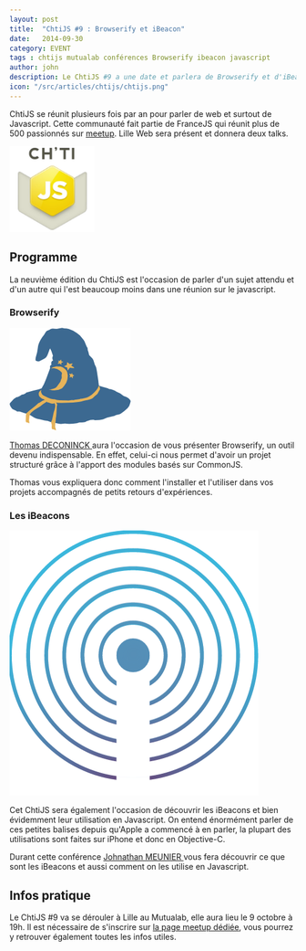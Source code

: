 ```yaml
---
layout: post
title:  "ChtiJS #9 : Browserify et iBeacon"
date:   2014-09-30
category: EVENT
tags : chtijs mutualab conférences Browserify ibeacon javascript
author: john
description: Le ChtiJS #9 a une date et parlera de Browserify et d'iBeacon !
icon: "/src/articles/chtijs/chtijs.png"
---
```


ChtiJS se réunit plusieurs fois par an pour parler de web et surtout de Javascript. Cette communauté fait partie de FranceJS qui réunit plus de 500 passionnés sur <a href="http://www.meetup.com"> meetup</a>. Lille Web sera présent et donnera deux talks.

<img src="/src/articles/chtijs/chtijs.png" style="width:150px;">


## Programme

La neuvième édition du ChtiJS est l'occasion de parler d'un sujet attendu et d'un autre qui l'est beaucoup moins dans une réunion sur le javascript.

### Browserify

<img src="/src/articles/chtijs/browserify-logo.png" class="left">

<a href="http://lilleweb.fr/team/"> Thomas DECONINCK </a> aura l'occasion de vous présenter Browserify, un outil devenu indispensable. En effet, celui-ci nous permet d'avoir un projet structuré grâce à l'apport des modules basés sur CommonJS.

Thomas vous expliquera donc comment l'installer et l'utiliser dans vos projets accompagnés de petits retours d'expériences.

### Les iBeacons

<img src="/src/articles/chtijs/logo-svg.png" class="left">

Cet ChtiJS sera également l'occasion de découvrir les iBeacons et bien évidemment leur utilisation en Javascript. On entend énormément parler de ces petites balises depuis qu'Apple a commencé à en parler, la plupart des utilisations sont faites sur iPhone et donc en Objective-C.

Durant cette conférence <a href="http://lilleweb.fr/team/"> Johnathan MEUNIER </a> vous fera découvrir ce que sont les iBeacons et aussi comment on les utilise en Javascript.

## Infos pratique

Le ChtiJS #9 va se dérouler à Lille au Mutualab, elle aura lieu le 9 octobre à 19h. Il est nécessaire de s'inscrire sur <a href="http://www.meetup.com/FranceJS/events/208222662/">la page meetup dédiée</a>, vous pourrez y retrouver également toutes les infos utiles.
